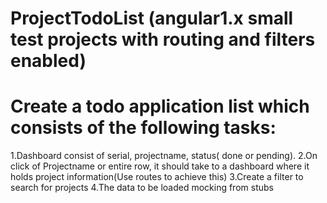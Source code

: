 # ProjectTodoList (angular1.x small test projects with routing and filters enabled)

Create a todo application list which consists of the following tasks:
=============================================================================
1.Dashboard consist of serial, projectname, status( done or pending).
2.On click of Projectname or entire row, it should take to a dashboard where it holds project information(Use routes to achieve this)
3.Create a filter to search for projects
4.The data to be loaded mocking from stubs
